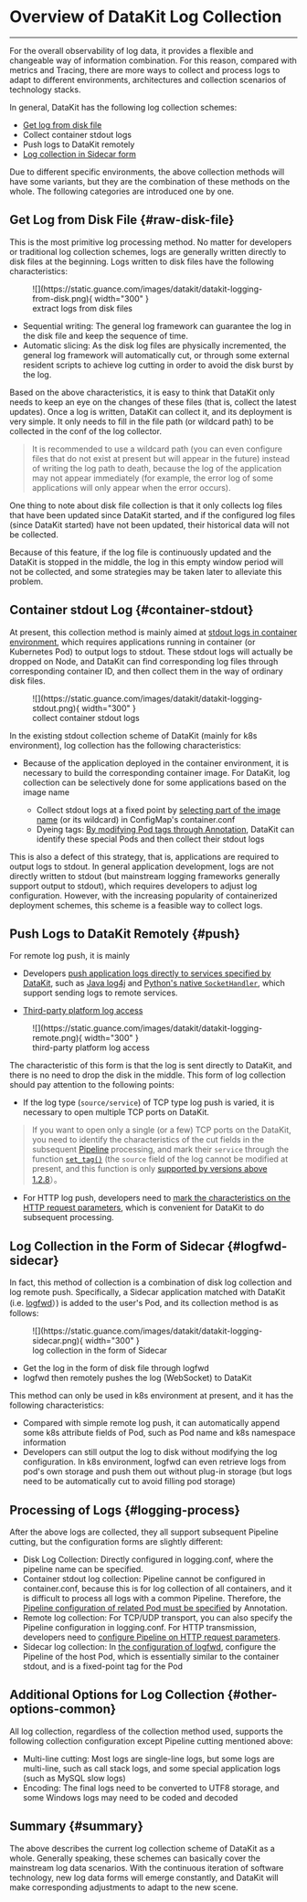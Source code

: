 # Overview of DataKit Log Collection
---

For the overall observability of log data, it provides a flexible and changeable way of information combination. For this reason, compared with metrics and Tracing, there are more ways to collect and process logs to adapt to different environments, architectures and collection scenarios of technology stacks.

In general, DataKit has the following log collection schemes:

- [Get log from disk file](logging.md)
- Collect container stdout logs 
- Push logs to DataKit remotely
- [Log collection in Sidecar form](logfwd.md)

Due to different specific environments, the above collection methods will have some variants, but they are the combination of these methods on the whole. The following categories are introduced one by one.

## Get Log from Disk File {#raw-disk-file}

This is the most primitive log processing method. No matter for developers or traditional log collection schemes, logs are generally written directly to disk files at the beginning. Logs written to disk files have the following characteristics:

<figure markdown>
  ![](https://static.guance.com/images/datakit/datakit-logging-from-disk.png){ width="300" }
  <figcaption>extract logs from disk files</figcaption>
</figure>

- Sequential writing: The general log framework can guarantee the log in the disk file and keep the sequence of time.
- Automatic slicing: As the disk log files are physically incremented, the general log framework will automatically cut, or through some external resident scripts to achieve log cutting in order to avoid the disk burst by the log.

Based on the above characteristics, it is easy to think that DataKit only needs to keep an eye on the changes of these files (that is, collect the latest updates). Once a log is written, DataKit can collect it, and its deployment is very simple. It only needs to fill in the file path (or wildcard path) to be collected in the conf of the log collector.

> It is recommended to use a wildcard path (you can even configure files that do not exist at present but will appear in the future) instead of writing the log path to death, because the log of the application may not appear immediately (for example, the error log of some applications will only appear when the error occurs).

One thing to note about disk file collection is that it only collects log files that have been updated since DataKit started, and if the configured log files (since DataKit started) have not been updated, their historical data will not be collected.

Because of this feature, if the log file is continuously updated and the DataKit is stopped in the middle, the log in this empty window period will not be collected, and some strategies may be taken later to alleviate this problem.

## Container stdout Log {#container-stdout}

At present, this collection method is mainly aimed at [stdout logs in container environment](container.md), which requires applications running in container (or Kubernetes Pod) to output logs to stdout. These stdout logs will actually be dropped on Node, and DataKit can find corresponding log files through corresponding container ID, and then collect them in the way of ordinary disk files.

<figure markdown>
  ![](https://static.guance.com/images/datakit/datakit-logging-stdout.png){ width="300" }
  <figcaption>collect container stdout logs</figcaption>
</figure>

In the existing stdout collection scheme of DataKit (mainly for k8s environment), log collection has the following characteristics:

- Because of the application deployed in the container environment, it is necessary to build the corresponding container image. For DataKit, log collection can be selectively done for some applications based on the image name

	- Collect stdout logs at a fixed point by [selecting part of the image name](container-log.md#logging-with-image-config) (or its wildcard) in ConfigMap's container.conf
	- Dyeing tags: [By modifying Pod tags through Annotation](container-log.md#logging-with-annotation-or-label), DataKit can identify these special Pods and then collect their stdout logs

This is also a defect of this strategy, that is, applications are required to output logs to stdout. In general application development, logs are not directly written to stdout (but mainstream logging frameworks generally support output to stdout), which requires developers to adjust log configuration. However, with the increasing popularity of containerized deployment schemes, this scheme is a feasible way to collect logs.

## Push Logs to DataKit Remotely {#push}

For remote log push, it is mainly

- Developers [push application logs directly to services specified by DataKit](logging_socket.md), such as [Java log4j](logging_socket.md#java) and [Python's native `SocketHandler`](logging_socket.md#python), which support sending logs to remote services.

- [Third-party platform log access](logstreaming.md)

<figure markdown>
  ![](https://static.guance.com/images/datakit/datakit-logging-remote.png){ width="300" }
  <figcaption>third-party platform log access</figcaption>
</figure>

The characteristic of this form is that the log is sent directly to DataKit, and there is no need to drop the disk in the middle. This form of log collection should pay attention to the following points:

- If the log type (`source/service`) of TCP type log push is varied, it is necessary to open multiple TCP ports on DataKit.

> If you want to open only a single (or a few) TCP ports on the DataKit, you need to identify the characteristics of the cut fields in the subsequent [Pipeline](../developers/pipeline.md) processing, and mark their `service` through the function [`set_tag()`](../developers/pipeline.md#fn-set-tag) (the `source` field of the log cannot be modified at present, and this function is only [supported by versions above 1.2.8](changelog.md#cl-1.2.8)）。

- For HTTP log push, developers need to [mark the characteristics on the HTTP request parameters](logstreaming.md#args), which is convenient for DataKit to do subsequent processing.

## Log Collection in the Form of Sidecar {#logfwd-sidecar}

In fact, this method of collection is a combination of disk log collection and log remote push. Specifically, a Sidecar application matched with DataKit (i.e. [logfwd](logfwd.md)）) is added to the user's Pod, and its collection method is as follows:

<figure markdown>
  ![](https://static.guance.com/images/datakit/datakit-logging-sidecar.png){ width="300" }
  <figcaption>log collection in the form of Sidecar</figcaption>
</figure>

- Get the log in the form of disk file through logfwd
- logfwd then remotely pushes the log (WebSocket) to DataKit

This method can only be used in k8s environment at present, and it has the following characteristics:

- Compared with simple remote log push, it can automatically append some k8s attribute fields of Pod, such as Pod name and k8s namespace information
- Developers can still output the log to disk without modifying the log configuration. In k8s environment, logfwd can even retrieve logs from pod's own storage and push them out without plug-in storage (but logs need to be automatically cut to avoid filling pod storage)

## Processing of Logs {#logging-process}

After the above logs are collected, they all support subsequent Pipeline cutting, but the configuration forms are slightly different:

- Disk Log Collection: Directly configured in logging.conf, where the pipeline name can be specified.
- Container stdout log collection: Pipeline cannot be configured in container.conf, because this is for log collection of all containers, and it is difficult to process all logs with a common Pipeline. Therefore, the [Pipeline configuration of related Pod must be specified](container-log.md#logging-with-annotation-or-label) by Annotation.
- Remote log collection: For TCP/UDP transport, you can also specify the Pipeline configuration in logging.conf. For HTTP transmission, developers need to [configure Pipeline on HTTP request parameters](logstreaming.md#args).
- Sidecar log collection: In [the configuration of logfwd](logfwd.md#config), configure the Pipeline of the host Pod, which is essentially similar to the container stdout, and is a fixed-point tag for the Pod

## Additional Options for Log Collection {#other-options-common}

All log collection, regardless of the collection method used, supports the following collection configuration except Pipeline cutting mentioned above:

- Multi-line cutting: Most logs are single-line logs, but some logs are multi-line, such as call stack logs, and some special application logs (such as MySQL slow logs)
- Encoding: The final logs need to be converted to UTF8 storage, and some Windows logs may need to be coded and decoded

## Summary {#summary}

The above describes the current log collection scheme of DataKit as a whole. Generally speaking, these schemes can basically cover the mainstream log data scenarios. With the continuous iteration of software technology, new log data forms will emerge constantly, and DataKit will make corresponding adjustments to adapt to the new scene.
